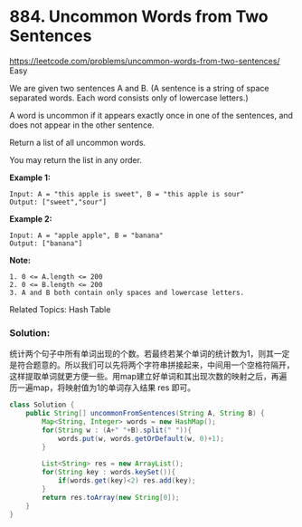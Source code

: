 # 884. Uncommon Words from Two Sentences
<https://leetcode.com/problems/uncommon-words-from-two-sentences/>
Easy

We are given two sentences A and B.  (A sentence is a string of space separated words.  Each word consists only of lowercase letters.)

A word is uncommon if it appears exactly once in one of the sentences, and does not appear in the other sentence.

Return a list of all uncommon words. 

You may return the list in any order.

 

**Example 1:**

    Input: A = "this apple is sweet", B = "this apple is sour"
    Output: ["sweet","sour"]

**Example 2:**

    Input: A = "apple apple", B = "banana"
    Output: ["banana"]
 

**Note:**

    1. 0 <= A.length <= 200
    2. 0 <= B.length <= 200
    3. A and B both contain only spaces and lowercase letters.


Related Topics: Hash Table

### Solution: 
统计两个句子中所有单词出现的个数。若最终若某个单词的统计数为1，则其一定是符合题意的。所以我们可以先将两个字符串拼接起来，中间用一个空格符隔开，这样提取单词就更方便一些。用map建立好单词和其出现次数的映射之后，再遍历一遍map，将映射值为1的单词存入结果 res 即可。

```java
class Solution {
    public String[] uncommonFromSentences(String A, String B) {
        Map<String, Integer> words = new HashMap();
        for(String w : (A+" "+B).split(" ")){
            words.put(w, words.getOrDefault(w, 0)+1);
        }
        
        List<String> res = new ArrayList();
        for(String key : words.keySet()){
            if(words.get(key)<2) res.add(key);
        }
        return res.toArray(new String[0]);
    }
}
```

